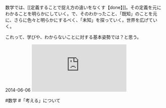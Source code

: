 数学では、[[定義することで捉え方の違いをなくす【done】]]。その定義を元にわかることを明らかにしていく。で、そのわかったこと、「既知」のことを元に、さらに色々と明らかにするべく、「未知」を探っていく。世界を広げていく。

これって、学びや、わからないことに対する基本姿勢では？と思う。

2014-06-06 
![](https://gyazo.com/97144fa706f669743f40c91f2cdb30f4.img)

#数学 #「考える」について 